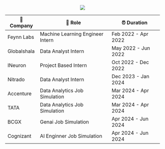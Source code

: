 <div align="center">
    <div align="center">
        <img src="https://skillicons.dev/icons?i=aws,azure,bash,bitbucket,bootstrap,c,cs,cpp,cassandra,cloudflare,css,debian,discord,bots,django,docker,dynamodb,elasticsearch,fastapi,flask,gcp,git,githubactions,gitlab,grafana,heroku,html,js,jenkins,kafka,kali,kubernetes,linux,mysql,opencv,postman,prometheus,processing,py,pytorch,pycharm,r,sqlite,sublime,sklearn,tensorflow,terraform,ubuntu,vim,vscode,yarn"/>
    </div>
</div>















<div align="center">

| 🏢 Company | 💼 Role | ⏰ Duration |
| --- | --- | --- |
| Feynn Labs | Machine Learning Engineer Intern | Feb 2022 - Apr 2022 |
| Globalshala | Data Analyst Intern | May 2022 - Jun 2022 |
| INeuron | Project Based Intern | Oct 2022 - Dec 2022 |
| Nitrado | Data Analyst Intern | Dec 2023 - Jan 2024 |
| Accenture | Data Analytics Job Simulation | Mar 2024 - Apr 2024 |
| TATA | Data Analytics Job Simulation | Mar 2024 - Apr 2024 |
| BCGX | Genai Job Simulation | Apr 2024 - Jun 2024 |
| Cognizant | AI Enginner Job Simulation | Apr 2024 - Jun 2024 |

</div>
